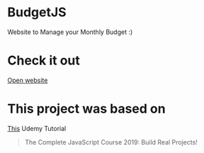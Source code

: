 # BudgetJS
Website to Manage your Monthly Budget :) 


# Check it out
 [Open website](https://goxr3plus.github.io/BudgetJS/)
 
 # This project was based on
 [This](https://www.udemy.com/the-complete-javascript-course) Udemy Tutorial
 >The Complete JavaScript Course 2019: Build Real Projects!
